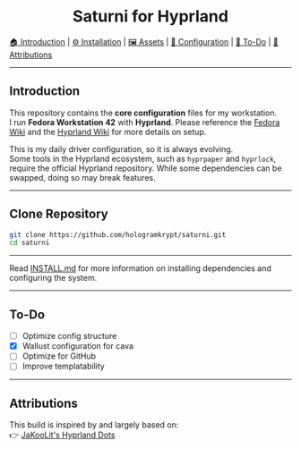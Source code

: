 <h1 align=center>Saturni for Hyprland</h1>


[🏠 Introduction](README.md) | [⚙️ Installation](github/INSTALL.md) | [🖼️ Assets](assets/README.md) | [🔧 Configuration](configs/README.md) | [📝 To-Do](#to-do) | [📜 Attributions](#attributions)

---

## Introduction

This repository contains the **core configuration** files for my workstation.  
I run **Fedora Workstation 42** with **Hyprland**. Please reference the [Fedora Wiki](https://fedoraproject.org/wiki/) and the [Hyprland Wiki](https://wiki.hyprland.org/) for more details on setup.  

This is my daily driver configuration, so it is always evolving.  
Some tools in the Hyprland ecosystem, such as `hyprpaper` and `hyprlock`, require the official Hyprland repository. While some dependencies can be swapped, doing so may break features.

---

## Clone Repository

```bash
git clone https://github.com/hologramkrypt/saturni.git
cd saturni
```

---

Read [INSTALL.md](https://github.com/hologramkrypt/saturni/blob/master/github/INSTALL.md) for more information on installing dependencies and configuring the system.

---

## To-Do

- [ ] Optimize config structure  
- [x] Wallust configuration for cava  
- [ ] Optimize for GitHub  
- [ ] Improve templatability  

---

## Attributions

This build is inspired by and largely based on:  
👉 [JaKooLit's Hyprland Dots](https://github.com/JaKooLit/Hyprland-Dots)
